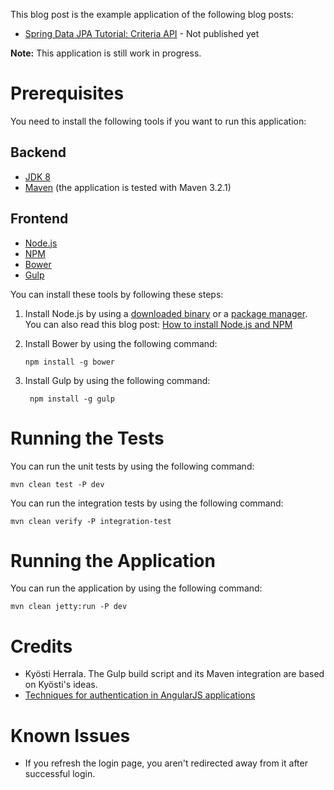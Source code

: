 This blog post is the example application of the following blog posts:

* [Spring Data JPA Tutorial: Criteria API]() - Not published yet

**Note:** This application is still work in progress.

Prerequisites
=============

You need to install the following tools if you want to run this application:

Backend
---------

* [JDK 8](http://www.oracle.com/technetwork/java/javase/downloads/jdk8-downloads-2133151.html)
* [Maven](http://maven.apache.org/) (the application is tested with Maven 3.2.1)

Frontend
----------

* [Node.js](http://nodejs.org/)
* [NPM](https://www.npmjs.org/)
* [Bower](http://bower.io/)
* [Gulp](http://gulpjs.com/)

You can install these tools by following these steps:

1.  Install Node.js by using a [downloaded binary](http://nodejs.org/download/) or a [package manager](https://github.com/joyent/node/wiki/Installing-Node.js-via-package-manager).
    You can also read this blog post: [How to install Node.js and NPM](http://blog.nodeknockout.com/post/65463770933/how-to-install-node-js-and-npm)

2.  Install Bower by using the following command:

        npm install -g bower

3. Install Gulp by using the following command:

        npm install -g gulp


Running the Tests
=================

You can run the unit tests by using the following command:

    mvn clean test -P dev

You can run the integration tests by using the following command:

    mvn clean verify -P integration-test

Running the Application
=======================

You can run the application by using the following command:

    mvn clean jetty:run -P dev
    
Credits
=========

* Kyösti Herrala. The Gulp build script and its Maven integration are based on Kyösti's ideas.
* [Techniques for authentication in AngularJS applications](https://medium.com/opinionated-angularjs/techniques-for-authentication-in-angularjs-applications-7bbf0346acec)

Known Issues
============

* If you refresh the login page, you aren't redirected away from it after successful login.